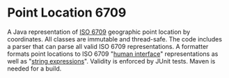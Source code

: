 # Point Location 6709 

A Java representation of [ISO 6709] geographic point location by coordinates. All classes are immutable and thread-safe. The code includes a parser that can parse all valid ISO 6709 representations. A formatter formats point locations to ISO 6709 "[human interface]" representations as well as "[string expressions]". Validity is enforced by JUnit tests. Maven is needed for a build.

[ISO 6709]: https://en.wikipedia.org/wiki/ISO_6709
[human interface]: https://en.wikipedia.org/wiki/ISO_6709#Representation_at_the_human_interface_.28Annex_D.29
[string expressions]: https://en.wikipedia.org/wiki/ISO_6709#String_expression_.28Annex_H.29